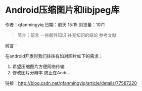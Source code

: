 #  Android压缩图片和libjpeg库
作者：qfanmingyiq
日期：前天 15:15
浏览量：1071
> 简介：前言
一些额外知识
补充知识的结论
参考文献









前言：

在android开发时我们往往有如对图片如下的需求： 
1. 希望压缩图片方便网络传输 
2. 修改图片分辨率 防止在Andr...

 链接：http://blog.csdn.net/qfanmingyiq/article/details/77587220
